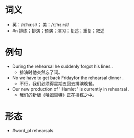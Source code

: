 # 词义
- 英：/rɪˈhɜːsl/； 美：/rɪˈhɜːrsl/
- #n 排练；排演；预演；演习；复述；重复；叙述
# 例句
- During the rehearsal he suddenly forgot his lines .
	- 排演时他突然忘了词。
- No we have to get back Fridayfor the rehearsal dinner .
	- 不行，我们必须得星期五回去排演晚餐。
- Our new production of ' Hamlet ' is currently in rehearsal .
	- 我们的新版《哈姆雷特》正在排练之中。
# 形态
- #word_pl rehearsals
